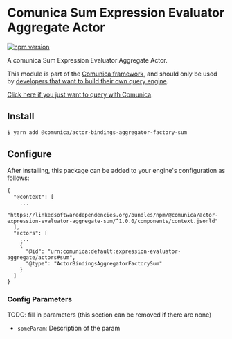 # Comunica Sum Expression Evaluator Aggregate Actor

[![npm version](https://badge.fury.io/js/%40comunica%2Factor-expression-evaluator-aggregate-sum.svg)](https://www.npmjs.com/package/@comunica/actor-expression-evaluator-aggregate-sum)

A comunica Sum Expression Evaluator Aggregate Actor.

This module is part of the [Comunica framework](https://github.com/comunica/comunica),
and should only be used by [developers that want to build their own query engine](https://comunica.dev/docs/modify/).

[Click here if you just want to query with Comunica](https://comunica.dev/docs/query/).

## Install

```bash
$ yarn add @comunica/actor-bindings-aggregator-factory-sum
```

## Configure

After installing, this package can be added to your engine's configuration as follows:
```text
{
  "@context": [
    ...
    "https://linkedsoftwaredependencies.org/bundles/npm/@comunica/actor-expression-evaluator-aggregate-sum/^1.0.0/components/context.jsonld"  
  ],
  "actors": [
    ...
    {
      "@id": "urn:comunica:default:expression-evaluator-aggregate/actors#sum",
      "@type": "ActorBindingsAggregatorFactorySum"
    }
  ]
}
```

### Config Parameters

TODO: fill in parameters (this section can be removed if there are none)

* `someParam`: Description of the param
